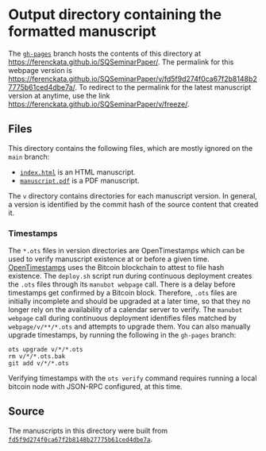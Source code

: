 # Output directory containing the formatted manuscript

The [`gh-pages`](https://github.com/ferenckata/SQSeminarPaper/tree/gh-pages) branch hosts the contents of this directory at <https://ferenckata.github.io/SQSeminarPaper/>.
The permalink for this webpage version is <https://ferenckata.github.io/SQSeminarPaper/v/fd5f9d274f0ca67f2b8148b27775b61ced4dbe7a/>.
To redirect to the permalink for the latest manuscript version at anytime, use the link <https://ferenckata.github.io/SQSeminarPaper/v/freeze/>.

## Files

This directory contains the following files, which are mostly ignored on the `main` branch:

+ [`index.html`](index.html) is an HTML manuscript.
+ [`manuscript.pdf`](manuscript.pdf) is a PDF manuscript.

The `v` directory contains directories for each manuscript version.
In general, a version is identified by the commit hash of the source content that created it.

### Timestamps

The `*.ots` files in version directories are OpenTimestamps which can be used to verify manuscript existence at or before a given time.
[OpenTimestamps](https://opentimestamps.org/) uses the Bitcoin blockchain to attest to file hash existence.
The `deploy.sh` script run during continuous deployment creates the `.ots` files through its `manubot webpage` call.
There is a delay before timestamps get confirmed by a Bitcoin block.
Therefore, `.ots` files are initially incomplete and should be upgraded at a later time, so that they no longer rely on the availability of a calendar server to verify.
The `manubot webpage` call during continuous deployment identifies files matched by `webpage/v/**/*.ots` and attempts to upgrade them.
You can also manually upgrade timestamps, by running the following in the `gh-pages` branch:

```shell
ots upgrade v/*/*.ots
rm v/*/*.ots.bak
git add v/*/*.ots
```

Verifying timestamps with the `ots verify` command requires running a local bitcoin node with JSON-RPC configured, at this time.

## Source

The manuscripts in this directory were built from
[`fd5f9d274f0ca67f2b8148b27775b61ced4dbe7a`](https://github.com/ferenckata/SQSeminarPaper/commit/fd5f9d274f0ca67f2b8148b27775b61ced4dbe7a).
